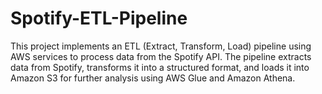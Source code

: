 # Spotify-ETL-Pipeline
This project implements an ETL (Extract, Transform, Load) pipeline using AWS services to process data from the Spotify API. The pipeline extracts data from Spotify, transforms it into a structured format, and loads it into Amazon S3 for further analysis using AWS Glue and Amazon Athena.
